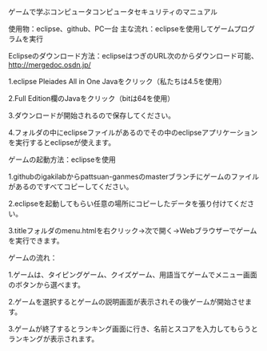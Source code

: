 ゲームで学ぶコンピュータコンピュータセキュリティのマニュアル

使用物：eclipse、github、PC一台
主な流れ：eclipseを使用してゲームプログラムを実行

Eclipseのダウンロード方法：eclipseはつぎのURL次のからダウンロード可能、http://mergedoc.osdn.jp/

1.eclipse Pleiades All in One Javaをクリック（私たちは4.5を使用）

2.Full Edition欄のJavaをクリック（bitは64を使用）

3.ダウンロードが開始されるので保存してください。

4.フォルダの中にeclipseファイルがあるのでその中のeclipseアプリケーションを実行するとeclipseが使えます。


ゲームの起動方法：eclipseを使用

1.githubのigakilabからpattsuan-ganmesのmasterブランチにゲームのファイルがあるのですべてコピーしてください。

2.eclipseを起動してもらい任意の場所にコピーしたデータを張り付けてください。

3.titleフォルダのmenu.htmlを右クリック->次で開く->Webブラウザーでゲームを実行できます。


ゲームの流れ：

1.ゲームは、タイピングゲーム、クイズゲーム、用語当てゲームでメニュー画面のボタンから選べます。

2.ゲームを選択するとゲームの説明画面が表示されその後ゲームが開始させます。

3.ゲームが終了するとランキング画面に行き、名前とスコアを入力してもらうとランキングが表示されます。


